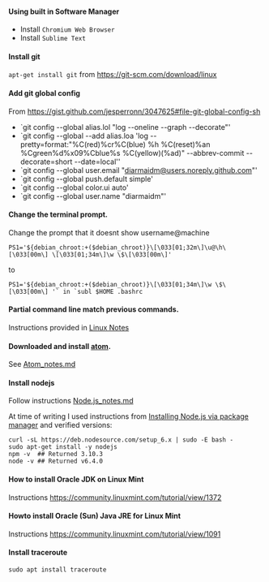 
#### Using built in Software Manager
* Install `Chromium Web Browser`
* Install `Sublime Text`

#### Install git
`apt-get install git` from https://git-scm.com/download/linux


#### Add git global config
From https://gist.github.com/jesperronn/3047625#file-git-global-config-sh
* `git config --global alias.lol "log --oneline --graph --decorate"'
* `git config --global --add alias.loa 'log --pretty=format:"%C(red)%cr%C(blue) %h %C(reset)%an %Cgreen%d%x09%Cblue%s %C(yellow)(%ad)" --abbrev-commit --decorate=short --date=local''
* `git config --global user.email "diarmaidm@users.noreply.github.com"'
* `git config --global push.default simple'
* `git config --global color.ui auto'
* `git config --global user.name "diarmaidm"'

#### Change the terminal prompt.
Change the prompt that it doesnt show username@machine
```
PS1='${debian_chroot:+($debian_chroot)}\[\033[01;32m\]\u@\h\[\033[00m\] \[\033[01;34m\]\w \$\[\033[00m\]'
```
to
```
PS1='${debian_chroot:+($debian_chroot)}\[\033[01;34m\]\w \$\[\033[00m\] '` in `subl $HOME .bashrc
```
#### Partial command line match previous commands.
Instructions provided in [Linux Notes](https://github.com/diarmaidm/Notes-and-Helps/blob/master/linux_notes.md#make-terminal-do-partial-match-previous-commands-on-up-and-down-arrow)

#### Downloaded and install [atom](https://atom.io/).
See [Atom_notes.md](atom_notes.md)

#### Install nodejs
Follow instructions [Node.js_notes.md](nodejs_notes.md)

At time of writing I used instructions from [Installing Node.js via package manager](https://nodejs.org/en/download/package-manager/#debian-and-ubuntu-based-linux-distributions) and verified versions:
```
curl -sL https://deb.nodesource.com/setup_6.x | sudo -E bash -
sudo apt-get install -y nodejs
npm -v  ## Returned 3.10.3
node -v ## Returned v6.4.0

```

#### How to install Oracle JDK on Linux Mint
Instructions https://community.linuxmint.com/tutorial/view/1372

#### Howto install Oracle (Sun) Java JRE for Linux Mint
Instructions https://community.linuxmint.com/tutorial/view/1091

#### Install traceroute
`sudo apt install traceroute`
